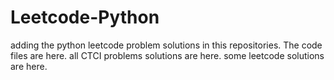# Leetcode-Python
adding the python leetcode problem solutions in this repositories. 
The code files are here.
all CTCI problems solutions are here.
some leetcode solutions are here.



















































































































































































































































































































































































































































































































































































































































































